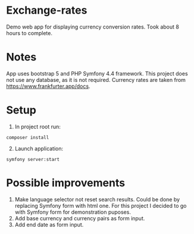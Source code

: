 # Exchange-rates
Demo web app for displaying currency conversion rates. Took about 8 hours to complete.

# Notes

App uses bootstrap 5 and PHP Symfony 4.4 framework. This project does not use any database, as it is not required. Currency rates are taken from https://www.frankfurter.app/docs.

# Setup
1. In project root run:
```
composer install
```
2. Launch application:
```
symfony server:start
```

# Possible improvements

1. Make language selector not reset search results. Could be done by replacing Symfony form with html one. For this project I decided to go with Symfony form for demonstration puposes.
2. Add base currency and currency pairs as form input.
3. Add end date as form input.
